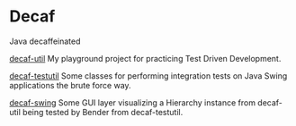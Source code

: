 # Decaf

Java decaffeinated

[decaf-util](decaf-util) My playground project for practicing Test Driven Development. 

[decaf-testutil](decaf-testutil) Some classes for performing integration tests on Java Swing applications the brute force way. 

[decaf-swing](decaf-swing) Some GUI layer visualizing a Hierarchy instance from decaf-util being tested by Bender from decaf-testutil.